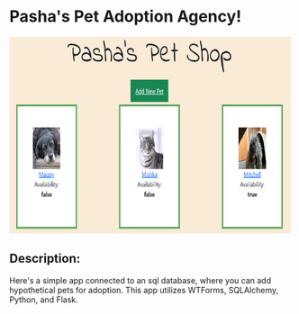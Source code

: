 # Pasha's Pet Adoption Agency!

<img src='screenshot-pet-shop.png' alt='' height='350' width='500'>

## Description: 

Here's a simple app connected to an sql database, where you can add hypothetical pets for adoption. This app utilizes WTForms, SQLAlchemy, Python, and Flask. 
